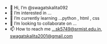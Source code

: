 - 👋 Hi, I’m @swagatskalita092
- 👀 I’m interested in ...
- 🌱 I’m currently learning ...python , html , css 
- 💞️ I’m looking to collaborate on ...
- 📫 How to reach me ...sk5749@srmist.edu.in, swagatskalita2001@gmail.com

<!---
swagatskalita092/swagatskalita092 is a ✨ special ✨ repository because its `README.md` (this file) appears on your GitHub profile.
You can click the Preview link to take a look at your changes.
--->
